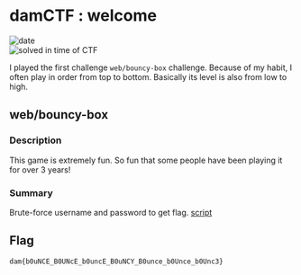 # damCTF : welcome
![date](https://img.shields.io/badge/date-08.11.2021-brightgreen.svg)  
![solved in time of CTF](https://img.shields.io/badge/solved-in%20time%20of%20CTF-brightgreen.svg) 

I played the first challenge `web/bouncy-box` challenge. Because of my habit, I often play in order from top to bottom. Basically its level is also from low to high.

## web/bouncy-box

### Description
This game is extremely fun. So fun that some people have been playing it for over 3 years!

### Summary
Brute-force username and password to get flag.
[script](https://github.com/hatunaa/ctf-writeups/edit/master/damCTF/bouncy-box.py)

## Flag
```dam{b0uNCE_B0UNcE_b0uncE_B0uNCY_B0unce_b0Unce_b0Unc3}```
